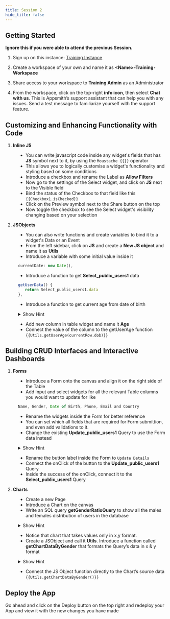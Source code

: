```yaml
---
title: Session 2
hide_title: false
---
```


<!-- vale off -->

## Getting Started 

**Ignore this if you were able to attend the previous Session.**

1. Sign up on this instance: [Training Instance](https://training.app.appsmith.com/user/signup)

2. Create a workspace of your own and name it as **\<Name\>-Training-Workspace**

3. Share access to your workspace to **Training Admin** as an Administrator

4. From the workspace, click on the top-right **info icon**, then select **Chat with us**. This is Appsmith’s support assistant that can help you with any issues. Send a test message to familiarize yourself with the support feature.

## Customizing and Enhancing Functionality with Code

1. **Inline JS**

<dd>

* You can write javascript code inside any widget's fields that has **JS** symbol next to it, by using the `Moustache {{}}` operator
* This allows you to logically customise a widget's functionality and styling based on some conditions
* Introduce a checkbox and rename the Label as **Allow Filters**
* Now go to the settings of the Select widget, and click on **JS** next to the Visible field
* Bind the status of the Checkbox to that field like this `{{Checkbox1.isChecked}}`
* Click on the Preview symbol next to the Share button on the top
* Now toggle the checkbox to see the Select widget's visibility changing based on your selection

</dd>

2. **JSObjects**

<dd>

* You can also write functions and create variables to bind it to a widget's Data or an Event
* From the left sidebar, click on **JS** and create a **New JS object** and name it as **Utils**
* Introduce a variable with some initial value inside it
```jsx
currentDate: new Date(),
```
* Introduce a function to get **Select_public_users1** data
```jsx
getUserData() {
   return Select_public_users1.data
},
```
* Introduce a function to get current age from date of birth
<details>
  <summary>Show Hint</summary>
  <div>
    ```jsx
    getUserAge(dob) {
        return moment(this.currentDate).diff(moment(dob), ‘years’)
    }
    ```
  </div>
</details>

* Add new column in table widget and name it **Age**
* Connect the value of the column to the getUserAge function
`{{Utils.getUserAge(currentRow.dob)}}`

</dd>

## Building CRUD Interfaces and Interactive Dashboards

1. **Forms**

<dd>

* Introduce a Form onto the canvas and align it on the right side of the Table
* Add input and select widgets for all the relevant Table columns you would want to update for like 
```jsx
Name, Gender, Date of Birth, Phone, Email and Country
```
* Rename the widgets inside the Form for better reference
* You can set which all fields that are required for Form submittion, and even add validations to it.
* Change the existing **Update_public_users1** Query to use the Form data instead
<details>
  <summary>Show Hint</summary>
  <div>
    ```jsx
    UPDATE public.users SET
    "gender"= '{{Form1.data.gender}}',
    "dob"= '{{Form1.data.dob}}',
    "phone"= '{{Form1.data.phone}}',
    "email"= '{{Form1.data.email}}',
    "country"= '{{Form1.data.country}}',
    "name"= '{{Form1.data.name}}',
    "updated_at"= '{{new Date()}}'
    WHERE "id"= {{Table1.selectedRow.id}};
    ```
    The above is just a sample solution. Ensure you correctly refer to the widgets' names you had renamed in the Form, within this **Query** when you copy pasting it.
  </div>
</details>

* Rename the button label inside the Form to `Update Details`
* Connect the onClick of the button to the **Update_public_users1** Query
* Inside the success of the onClick, connect it to the **Select_public_users1** Query

</dd>

2. **Charts**

<dd>

* Create a new Page
* Introduce a Chart on the canvas
* Write an SQL query **getGenderRatioQuery** to show all the males and females distribution of users in the database
<details>
  <summary>Show Hint</summary>
  <div>
    ```jsx
    SELECT gender, COUNT(*) FROM public."users" group by gender;
    ```
  </div>
</details>

* Notice that chart that takes values only in x,y format.
* Create a JSObject and call it **Utils**.  Introduce a function called **getChartDataByGender** that formats the Query’s data in x & y format
<details>
  <summary>Show Hint</summary>
  <div>
   ```jsx
    getChartDataByGender: () => {
      return getGenderRatioQuery.data.map(item => {
        return {
          x: item.gender,
          y: item.count
        };
      )
    }
    ```
  </div>
</details>

* Connect the JS Object function directly to the Chart’s source data `{{Utils.getChartDataByGender()}}`

</dd>

## Deploy the App
Go ahead and click on the Deploy button on the top right and redeploy your App and view it with the new changes you have made
